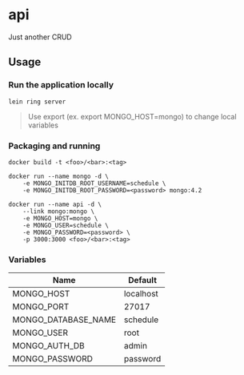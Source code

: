 # api

Just another CRUD

## Usage

### Run the application locally

`lein ring server`

> Use export (ex. export MONGO_HOST=mongo) to change local variables

### Packaging and running

```
docker build -t <foo>/<bar>:<tag>

docker run --name mongo -d \
    -e MONGO_INITDB_ROOT_USERNAME=schedule \
    -e MONGO_INITDB_ROOT_PASSWORD=<password> mongo:4.2

docker run --name api -d \
    --link mongo:mongo \
    -e MONGO_HOST=mongo \
    -e MONGO_USER=schedule \
    -e MONGO_PASSWORD=<password> \
    -p 3000:3000 <foo>/<bar>:<tag>
```

### Variables

|Name|Default|
|----|-------|
|MONGO_HOST|localhost|
|MONGO_PORT|27017|
|MONGO_DATABASE_NAME|schedule|
|MONGO_USER|root|
|MONGO_AUTH_DB|admin|
|MONGO_PASSWORD|password|